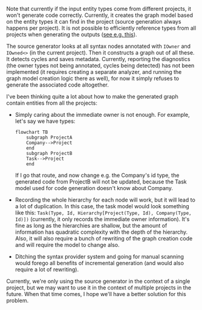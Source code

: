 Note that currently if the input entity types come from different projects, it won't generate code correctly.
Currently, it creates the graph model based on the entity types it can find in the project (source generation always happens per project). 
It is not possible to efficiently reference types from all projects when generating the outputs ([see e.g. this](https://github.com/martinothamar/Mediator/issues/62#issuecomment-1598357169)).

The source generator looks at all syntax nodes annotated with `IOwner` and `IOwned<>` (in the current project).
Then it constructs a graph out of all these. 
It detects cycles and saves metadata.
Currently, reporting the diagnostics (the owner types not being annotated, cycles being detected)
has not been implemented (it requires creating a separate analyzer,
and running the graph model creation logic there as well),
for now it simply refuses to generate the associated code altogether.

I've been thinking quite a lot about how to make the generated graph contain entities from all the projects:

- Simply caring about the immediate owner is not enough. For example, let's say we have types:
    ```mermaid
    flowchart TB
        subgraph ProjectA
        Company-->Project
        end
        subgraph ProjectB
        Task-->Project
        end
    ```
    If I go that route, and now change e.g. the Company's id type, the generated code from ProjectB
    will not be updated, because the Task model used for code generation doesn't know about Company.

- Recording the whole hierarchy for each node will work, but it will lead to a lot of duplication.
    In this case, the task model would look something like this:
    `Task(Type, Id, Hierarchy[Project(Type, Id), Company(Type, Id)])` (currently, it only records the immediate owner information).
    It's fine as long as the hierarchies are shallow, but the amount of information has quadratic complexity
    with the depth of the hierarchy.
    Also, it will also require a bunch of rewriting of the graph creation code and will require the model to change also.

- Ditching the syntax provider system and going for manual scanning would forego all benefits of incremental generation
    (and would also require a lot of rewriting).

Currently, we're only using the source generator in the context of a single project, but we may want
to use it in the context of multiple projects in the future.
When that time comes, I hope we'll have a better solution for this problem.